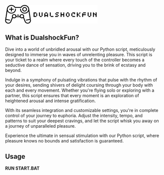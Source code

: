 <img src="docs/dualshockfunlogo.svg" alt="dualshockfun logo" width="300px"/>

What is DualshockFun?
-------------
Dive into a world of unbridled arousal with our Python script, meticulously designed to immerse you in waves of unrelenting pleasure. This script is your ticket to a realm where every touch of the controller becomes a seductive dance of sensation, driving you to the brink of ecstasy and beyond.

Indulge in a symphony of pulsating vibrations that pulse with the rhythm of your desires, sending shivers of delight coursing through your body with each and every movement. Whether you're flying solo or exploring with a partner, this script ensures that every moment is an exploration of heightened arousal and intense gratification.

With its seamless integration and customizable settings, you're in complete control of your journey to euphoria. Adjust the intensity, tempo, and patterns to suit your deepest cravings, and let the script whisk you away on a journey of unparalleled pleasure.

Experience the ultimate in sensual stimulation with our Python script, where pleasure knows no bounds and satisfaction is guaranteed.

Usage
-------------
**RUN START.BAT**
